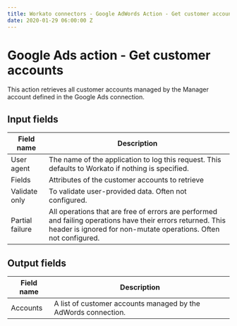 ```yaml
---
title: Workato connectors - Google AdWords Action - Get customer accounts
date: 2020-01-29 06:00:00 Z
---
```


# Google Ads action - Get customer accounts
This action retrieves all customer accounts managed by the Manager account defined in the Google Ads connection.

## Input fields

| Field name | Description |
|---|---|
| User agent | The name of the application to log this request. This defaults to Workato if nothing is specified. |
| Fields | Attributes of the customer accounts to retrieve |
| Validate only | To validate user-provided data. Often not configured. |
| Partial failure | All operations that are free of errors are performed and failing operations have their errors returned. This header is ignored for non-mutate operations. Often not configured. |


## Output fields

| Field name | Description |
|---|---|
| Accounts | A list of customer accounts managed by the AdWords connection. |
